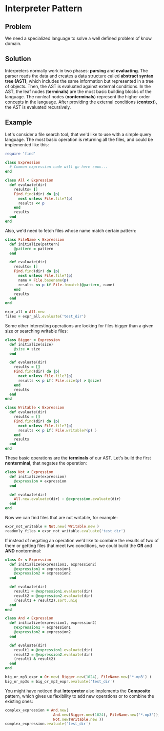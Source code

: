 # Interpreter Pattern

## Problem
We need a specialized language to solve a well defined problem of know domain.

## Solution
Interpreters normally work in two phases: **parsing** and **evaluating**. The parser reads the data and creates a data structure called **abstract syntax tree (AST)**, which includes the same information but represented in a tree of objects. Then, the AST is evaluated against external conditions.
In the AST, the leaf nodes (**terminals**) are the most basic building blocks of the language. The nonleaf nodes (**nonterminals**) represent the higher order concepts in the language. After providing the external conditions (**context**), the AST is evaluated recursively.

## Example
Let's consider a file search tool, that we'd like to use with a simple query language. The most basic operation is returning all the files, and could be implemented like this:

```ruby
require 'find'

class Expression
  # Common expression code will go here soon...
end

class All < Expression
  def evaluate(dir)
    results= []
    Find.find(dir) do |p|
      next unless File.file?(p)
      results << p
    end
    results
  end
end
```

Also, we'd need to fetch files whose name match certain pattern:

```ruby
class FileName < Expression
  def initialize(pattern)
    @pattern = pattern
  end

  def evaluate(dir)
    results= []
    Find.find(dir) do |p|
      next unless File.file?(p)
      name = File.basename(p)
      results << p if File.fnmatch(@pattern, name)
    end
    results
  end
end

expr_all = All.new
files = expr_all.evaluate('test_dir')
```

Some other interesting operations are looking for files bigger than a given size or searching writable files:

```ruby
class Bigger < Expression
  def initialize(size)
    @size = size
  end

  def evaluate(dir)
    results = []
    Find.find(dir) do |p|
      next unless File.file?(p)
      results << p if( File.size(p) > @size)
    end
    results
  end
end

class Writable < Expression
  def evaluate(dir)
    results = []
    Find.find(dir) do |p|
      next unless File.file?(p)
      results << p if( File.writable?(p) )
    end
    results
  end
end
```

These basic operations are the **terminals** of our AST. Let's build the first **nonterminal**, that negates the operation:

```ruby
class Not < Expression
  def initialize(expression)
    @expression = expression
  end

  def evaluate(dir)
    All.new.evaluate(dir) - @expression.evaluate(dir)
  end
end
```

Now we can find files that are not writable, for example:

```ruby
expr_not_writable = Not.new( Writable.new )
readonly_files = expr_not_writable.evaluate('test_dir')
```

If instead of negating an operation we'd like to combine the results of two of them or getting files that meet two conditions, we could build the **OR** and **AND** nonterminal:

```ruby
class Or < Expression
  def initialize(expression1, expression2)
    @expression1 = expression1
    @expression2 = expression2
  end

  def evaluate(dir)
    result1 = @expression1.evaluate(dir)
    result2 = @expression2.evaluate(dir)
    (result1 + result2).sort.uniq
  end
end

class And < Expression
  def initialize(expression1, expression2)
    @expression1 = expression1
    @expression2 = expression2
  end

  def evaluate(dir)
    result1 = @expression1.evaluate(dir)
    result2 = @expression2.evaluate(dir)
    (result1 & result2)
  end
end

big_or_mp3_expr = Or.new( Bigger.new(1024), FileName.new('*.mp3') )
big_or_mp3s = big_or_mp3_expr.evaluate('test_dir')
```

You might have noticed that **Interpreter** also implements the **Composite** pattern, which gives us flexibility to add new operations or to combine the existing ones:

```ruby
complex_expression = And.new(
                      And.new(Bigger.new(1024), FileName.new('*.mp3')),
                      Not.new(Writable.new ))
complex_expression.evaluate('test_dir')
```
